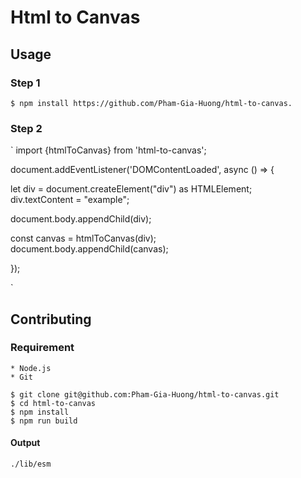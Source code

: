 # Html to Canvas

## Usage
### Step 1
`
$ npm install https://github.com/Pham-Gia-Huong/html-to-canvas.
`
### Step 2 
`
import {htmlToCanvas} from 'html-to-canvas';

document.addEventListener('DOMContentLoaded', async () => {

  let div = document.createElement("div") as HTMLElement;</br>
  div.textContent = "example";

  document.body.appendChild(div);

  const canvas = htmlToCanvas(div);</br>
  document.body.appendChild(canvas);
  
});

`

## Contributing

### Requirement
```
* Node.js
* Git
```

```
$ git clone git@github.com:Pham-Gia-Huong/html-to-canvas.git
$ cd html-to-canvas
$ npm install
$ npm run build
```

#### Output
```
./lib/esm
```